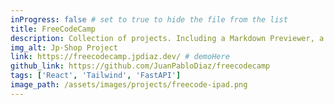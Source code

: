 ```yaml
---
inProgress: false # set to true to hide the file from the list
title: FreeCodeCamp
description: Collection of projects. Including a Markdown Previewer, a Drum Machine, a Calculator, a Pomodoro Clock, a Quote Generator and many more.
img_alt: Jp·Shop Project
link: https://freecodecamp.jpdiaz.dev/ # demoHere
github_link: https://github.com/JuanPabloDiaz/freecodecamp
tags: ['React', 'Tailwind', 'FastAPI']
image_path: /assets/images/projects/freecode-ipad.png
---
```

